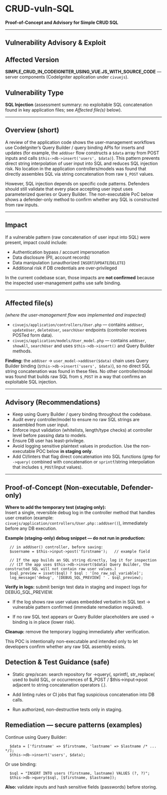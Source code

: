 # CRUD-vuln-SQL
**Proof-of-Concept and Advisory for Simple CRUD SQL**

---

## Vulnerability Advisory & Exploit

## Affected Version
**SIMPLE_CRUD_IN_CODEIGNITER_USING_VUE.JS_WITH_SOURCE_CODE** — server components (CodeIgniter application under `civuejs`).

## Vulnerability Type
**SQL Injection** (assessment summary: no exploitable SQL concatenation found in key application files; see *Affected file(s)* below).

---

## Overview (short)
A review of the application code shows the user-management workflows use CodeIgniter’s Query Builder / query binding APIs for inserts and updates (for example, the `addUser` flow constructs a `$data` array from POST inputs and calls `$this->db->insert('users', $data)`). This pattern prevents direct string interpolation of user input into SQL and reduces SQL injection risk. No location in the application controllers/models was found that directly assembles SQL via string concatenation from raw `$_POST` values.

However, SQL injection depends on specific code patterns. Defenders should still validate that every place accepting user input uses parameterized queries or Query Builder. The non-executable PoC below shows a defender-only method to confirm whether any SQL is constructed from raw inputs.

---

## Impact
If a vulnerable pattern (raw concatenation of user input into SQL) were present, impact could include:

- Authentication bypass / account impersonation  
- Data disclosure (PII, account records)  
- Data manipulation (unauthorized `INSERT`/`UPDATE`/`DELETE`)  
- Additional risk if DB credentials are over-privileged

In the current codebase scan, those impacts are **not confirmed** because the inspected user-management paths use safe binding.

---

## Affected file(s)
*(where the user-management flow was implemented and inspected)*

- `civuejs/application/controllers/User.php` — contains `addUser`, `updateUser`, `deleteUser`, `searchUser` endpoints (controller receives POSTed form data).  
- `civuejs/application/models/User_model.php` — contains `addUser`, `showAll`, `searchUser` and uses `$this->db->insert()` and Query Builder methods.

**Finding:** the `addUser` → `user_model->addUser($data)` chain uses Query Builder binding (`$this->db->insert('users', $data)`), so no direct SQL string concatenation was found in these files. No other controller/model was found that builds raw SQL from `$_POST` in a way that confirms an exploitable SQL injection.

---

## Advisory (Recommendations)

- Keep using Query Builder / query binding throughout the codebase.  
- Audit every controller/model to ensure no raw SQL strings are assembled from user input.  
- Enforce input validation (whitelists, length/type checks) at controller level before passing data to models.  
- Ensure DB user has least-privilege.  
- Avoid logging sensitive plaintext values in production. Use the non-executable POC below **in staging only**.  
- Add CI/linters that flag direct concatenation into SQL functions (grep for `->query(` combined with concatenation or `sprintf`/string interpolation that includes `$_POST`/input values).

---

## Proof-of-Concept (Non-executable, Defender-only)

**Where to add the temporary test (staging only):**  
Insert a single, reversible debug log in the controller method that handles user creation (example: `civuejs/application/controllers/User.php::addUser()`), immediately before any DB execution.

**Example (staging-only) debug snippet — do not run in production:**

      // in addUser() controller, before saving:
      $username = $this->input->post('firstname');   // example field
      
      // If the app builds an SQL string directly, log it for inspection
      // (If the app uses $this->db->insert($data) Query Builder, the constructed SQL will not contain raw user values.)
      $sql_preview = isset($sql) ? $sql : '[no_raw_sql_variable]';
      log_message('debug', '[DEBUG_SQL_PREVIEW] ' . $sql_preview);

**Verify in logs:** submit benign test data in staging and inspect logs for DEBUG_SQL_PREVIEW.

- If the log shows raw user values embedded verbatim in SQL text → vulnerable pattern confirmed (immediate remediation required).

- If no raw SQL text appears or Query Builder placeholders are used → binding is in place (lower risk).

**Cleanup:** remove the temporary logging immediately after verification.

This POC is intentionally non-executable and intended only to let developers confirm whether any raw SQL assembly exists.

## Detection & Test Guidance (safe)

- Static grep/scan: search repository for ->query(, sprintf(, str_replace( used to build SQL, or occurrences of $_POST / $this->input->post adjacent to string concatenation operators (.).

- Add linting rules or CI jobs that flag suspicious concatenation into DB calls.

- Run authorized, non-destructive tests only in staging.

## Remediation — secure patterns (examples)

Continue using Query Builder:

      $data = ['firstname' => $firstname, 'lastname' => $lastname /* ... */];
      $this->db->insert('users', $data);


Or use binding:

      $sql = "INSERT INTO users (firstname, lastname) VALUES (?, ?)";
      $this->db->query($sql, [$firstname, $lastname]);

**Also:** validate inputs and hash sensitive fields (passwords) before storing.
